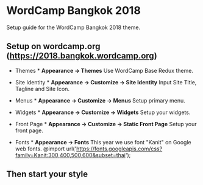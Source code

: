 # WordCamp Bangkok 2018

Setup guide for the WordCamp Bangkok 2018 theme.

##  Setup on wordcamp.org (https://2018.bangkok.wordcamp.org)

* Themes *
**Appearance -> Themes**
Use WordCamp Base Redux theme.

* Site Identity *
**Appearance -> Customize -> Site Identity**
Input Site Title, Tagline and Site Icon.

* Menus *
**Appearance -> Customize -> Menus**
Setup primary menu.

* Widgets *
**Appearance -> Customize -> Widgets**
Setup your widgets.

* Front Page *
**Appearance -> Customize -> Static Front Page**
Setup your front page.

* Fonts *
**Appearance -> Fonts**
This year we use font "Kanit" on Google web fonts.
@import url('https://fonts.googleapis.com/css?family=Kanit:300,400,500,600&subset=thai');

## Then start your style ##
